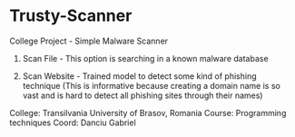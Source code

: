 # Trusty-Scanner
College Project - Simple Malware Scanner

1. Scan File - This option is searching in a known malware database

2. Scan Website - Trained model to detect some kind of phishing technique
      (This is informative because creating a domain name is so vast
      and is hard to detect all phishing sites through their names)
      
      
College: Transilvania University of Brasov, Romania
 Course: Programming techniques
  Coord: Danciu Gabriel
  
